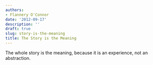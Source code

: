 ```yaml
---
authors:
- Flannery O'Connor
date: '2012-09-17'
description: ''
draft: true
slug: story-is-the-meaning
title: The Story is the Meaning
---
```

The whole story is the meaning, because it is an experience, not an abstraction.



